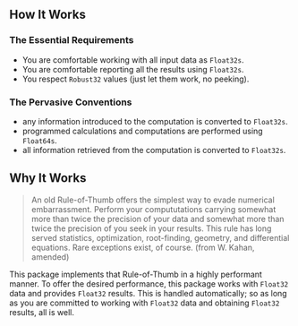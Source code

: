 ## How It Works

### The Essential Requirements

- You are comfortable working with all input data as `Float32s`.
- You are comfortable reporting all the results using `Float32s`.
- You respect `Robust32` values (just let them work, no peeking).

### The Pervasive Conventions

- any information introduced to the computation is converted to `Float32s`.
- programmed calculations and computations are performed using `Float64s`.
- all information retrieved from the computation is converted to `Float32s`.

## Why It Works


> An old Rule-of-Thumb offers the simplest way to evade numerical embarrassment.
 Perform your compututations carrying somewhat more than twice the precision
 of your data and somewhat more than twice the precision of you seek in your results.
 This rule has long served statistics, optimization, root-finding, geometry,
 and differential equations. Rare exceptions exist, of course.
 > (from W. Kahan, amended)
 
 This package implements that Rule-of-Thumb in a highly performant manner.
 To offer the desired performance, this package works with `Float32` data
 and provides `Float32` results.  This is handled automatically; so as long
 as you are committed to working with `Float32` data and obtaining `Float32`
 results, all is well.

